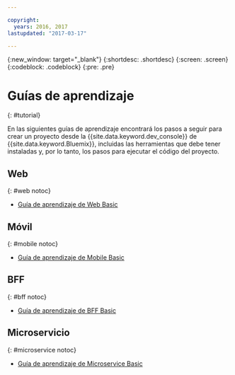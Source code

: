 ```yaml
---

copyright:
  years: 2016, 2017
lastupdated: "2017-03-17"

---
```

{:new_window: target="_blank"}
{:shortdesc: .shortdesc}
{:screen: .screen}
{:codeblock: .codeblock}
{:pre: .pre}

# Guías de aprendizaje
{: #tutorial}

En las siguientes guías de aprendizaje encontrará los pasos a seguir para crear un proyecto desde la {{site.data.keyword.dev_console}} de {{site.data.keyword.Bluemix}}, incluidas las herramientas que debe tener instaladas y, por lo tanto, los pasos para ejecutar el código del proyecto.

## Web
{: #web notoc}

* [Guía de aprendizaje de Web Basic](tutorial_web.html)


## Móvil
{: #mobile notoc}

* [Guía de aprendizaje de Mobile Basic](tutorial_mobile.html)

<!--
* [Mobile Cloudant Sync Tutorial](tutorial_cloudant_sync.html)
* [Mobile {{site.data.keyword.openwhisk_short}} Tutorial](tutorial_openwhisk.html)
* [Mobile {{site.data.keyword.visualrecognitionshort}} Tutorial](tutorial_visual_recognition.html)
* [Mobile {{site.data.keyword.conversationshort}} Tutorial](tutorial_conversation.html)
* [Mobile Watson Language Tutorial](tutorial_watson_language.html)
* [Mobile Weather Tutorial](tutorial_weather.html)
-->


## BFF
{: #bff notoc}

* [Guía de aprendizaje de BFF Basic](tutorial_bff.html)


## Microservicio
{: #microservice notoc}

* [Guía de aprendizaje de Microservice Basic](tutorial_microservice.html)
